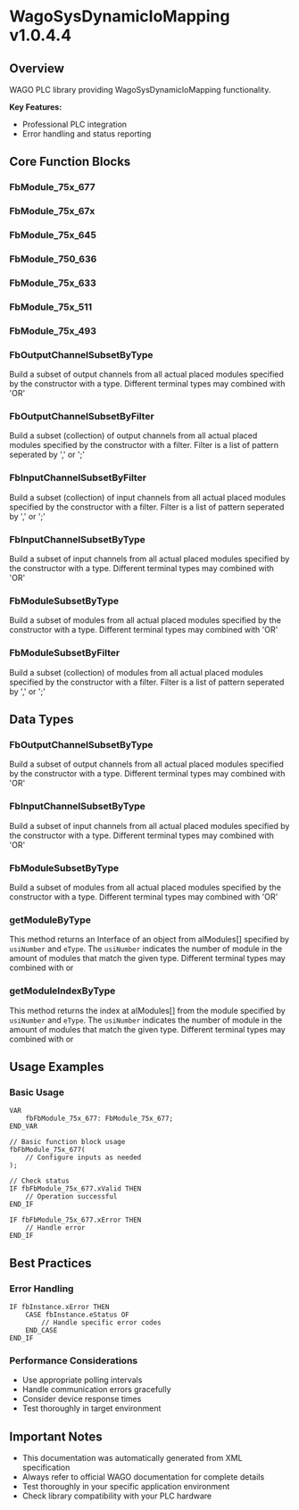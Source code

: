 # WagoSysDynamicIoMapping v1.0.4.4

## Overview
WAGO PLC library providing WagoSysDynamicIoMapping functionality.

**Key Features:**
- Professional PLC integration
- Error handling and status reporting

## Core Function Blocks

### FbModule_75x_677
### FbModule_75x_67x
### FbModule_75x_645
### FbModule_750_636
### FbModule_75x_633
### FbModule_75x_511
### FbModule_75x_493
### FbOutputChannelSubsetByType
Build a subset of output channels from all actual placed modules specified by the constructor with a type. Different terminal types may combined with 'OR'

### FbOutputChannelSubsetByFilter
Build a subset (collection) of output channels from all actual placed modules specified by the constructor with a filter. Filter is a list of pattern seperated by ',' or ';'

### FbInputChannelSubsetByFilter
Build a subset (collection) of input channels from all actual placed modules specified by the constructor with a filter. Filter is a list of pattern seperated by ',' or ';'

### FbInputChannelSubsetByType
Build a subset of input channels from all actual placed modules specified by the constructor with a type. Different terminal types may combined with 'OR'

### FbModuleSubsetByType
Build a subset of modules from all actual placed modules specified by the constructor with a type. Different terminal types may combined with 'OR'

### FbModuleSubsetByFilter
Build a subset (collection) of modules from all actual placed modules specified by the constructor with a filter. Filter is a list of pattern seperated by ',' or ';'

## Data Types

### FbOutputChannelSubsetByType
Build a subset of output channels from all actual placed modules specified by the constructor with a type. Different terminal types may combined with 'OR'

### FbInputChannelSubsetByType
Build a subset of input channels from all actual placed modules specified by the constructor with a type. Different terminal types may combined with 'OR'

### FbModuleSubsetByType
Build a subset of modules from all actual placed modules specified by the constructor with a type. Different terminal types may combined with 'OR'

### getModuleByType
This method returns an Interface of an object from aIModules[] specified by ``usiNumber`` and ``eType``. The ``usiNumber`` indicates the number of module in the amount of modules that match the given type. Different terminal types may combined with or

### getModuleIndexByType
This method returns the index at aIModules[] from the module specified by ``usiNumber`` and ``eType``. The ``usiNumber`` indicates the number of module in the amount of modules that match the given type. Different terminal types may combined with or

## Usage Examples

### Basic Usage
```iec
VAR
    fbFbModule_75x_677: FbModule_75x_677;
END_VAR

// Basic function block usage
fbFbModule_75x_677(
    // Configure inputs as needed
);

// Check status
IF fbFbModule_75x_677.xValid THEN
    // Operation successful
END_IF

IF fbFbModule_75x_677.xError THEN
    // Handle error
END_IF
```

## Best Practices

### Error Handling
```iec
IF fbInstance.xError THEN
    CASE fbInstance.eStatus OF
        // Handle specific error codes
    END_CASE
END_IF
```

### Performance Considerations
- Use appropriate polling intervals
- Handle communication errors gracefully
- Consider device response times
- Test thoroughly in target environment

## Important Notes

- This documentation was automatically generated from XML specification
- Always refer to official WAGO documentation for complete details
- Test thoroughly in your specific application environment
- Check library compatibility with your PLC hardware

